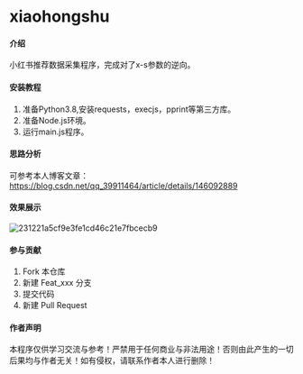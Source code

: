 # xiaohongshu

#### 介绍
小红书推荐数据采集程序，完成对了x-s参数的逆向。



#### 安装教程

1. 准备Python3.8,安装requests，execjs，pprint等第三方库。
2. 准备Node.js环境。
3. 运行main.js程序。

#### 思路分析

可参考本人博客文章：https://blog.csdn.net/qq_39911464/article/details/146092889

#### 效果展示
![231221a5cf9e3fe1cd46c21e7fbcecb9](https://github.com/user-attachments/assets/1ec44d32-7aa0-4567-a2df-38819f41bc14)



#### 参与贡献

1.  Fork 本仓库
2.  新建 Feat_xxx 分支
3.  提交代码
4.  新建 Pull Request

#### 作者声明

本程序仅供学习交流与参考！严禁用于任何商业与非法用途！否则由此产生的一切后果均与作者无关！如有侵权，请联系作者本人进行删除！

